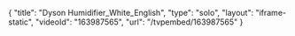 {
    "title": "Dyson Humidifier_White_English",
    "type": "solo",
    "layout": "iframe-static",
    "videoId": "163987565",
    "url": "\/tvpembed\/163987565"
}